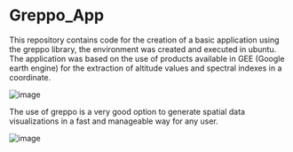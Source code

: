 # Greppo_App
This repository contains code for the creation of a basic application using the greppo library, the environment was created and executed in ubuntu. The application was based on the use of products available in GEE (Google earth engine) for the extraction of altitude values and spectral indexes in a coordinate. 

![image](https://user-images.githubusercontent.com/67425065/183791778-1200b479-00e0-41a3-8f4a-343dc94a6df0.png)

The use of greppo is a very good option to generate spatial data visualizations in a fast and manageable way for any user. 

![image](https://user-images.githubusercontent.com/67425065/183792424-79fbbbeb-5b98-4180-9ea5-e8ac90b5d803.png)


